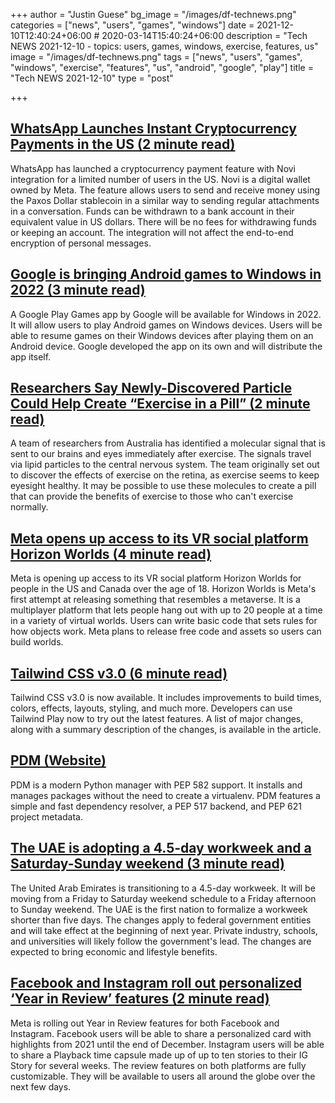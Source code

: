 +++
author = "Justin Guese"
bg_image = "/images/df-technews.png"
categories = ["news", "users", "games", "windows"]
date = 2021-12-10T12:40:24+06:00 # 2020-03-14T15:40:24+06:00
description = "Tech NEWS 2021-12-10 - topics: users, games, windows, exercise, features, us"
image = "/images/df-technews.png"
tags = ["news", "users", "games", "windows", "exercise", "features", "us", "android", "google", "play"]
title = "Tech NEWS 2021-12-10"
type = "post"

+++

## [WhatsApp Launches Instant Cryptocurrency Payments in the US (2 minute read)](https://www.macrumors.com/2021/12/09/whatsapp-cryptocurrency-payments-us/)

WhatsApp has launched a cryptocurrency payment feature with Novi integration for a limited number of users in the US. Novi is a digital wallet owned by Meta. The feature allows users to send and receive money using the Paxos Dollar stablecoin in a similar way to sending regular attachments in a conversation. Funds can be withdrawn to a bank account in their equivalent value in US dollars. There will be no fees for withdrawing funds or keeping an account. The integration will not affect the end-to-end encryption of personal messages.

## [Google is bringing Android games to Windows in 2022 (3 minute read)](https://www.theverge.com/2021/12/9/22827037/google-android-games-windows-pc-google-play-games)

A Google Play Games app by Google will be available for Windows in 2022. It will allow users to play Android games on Windows devices. Users will be able to resume games on their Windows devices after playing them on an Android device. Google developed the app on its own and will distribute the app itself.

## [Researchers Say Newly-Discovered Particle Could Help Create “Exercise in a Pill” (2 minute read)](https://futurism.com/neoscope/exercise-pill-particle)

A team of researchers from Australia has identified a molecular signal that is sent to our brains and eyes immediately after exercise. The signals travel via lipid particles to the central nervous system. The team originally set out to discover the effects of exercise on the retina, as exercise seems to keep eyesight healthy. It may be possible to use these molecules to create a pill that can provide the benefits of exercise to those who can't exercise normally.

## [Meta opens up access to its VR social platform Horizon Worlds (4 minute read)](https://www.theverge.com/2021/12/9/22825139/meta-horizon-worlds-access-open-metaverse)

Meta is opening up access to its VR social platform Horizon Worlds for people in the US and Canada over the age of 18. Horizon Worlds is Meta's first attempt at releasing something that resembles a metaverse. It is a multiplayer platform that lets people hang out with up to 20 people at a time in a variety of virtual worlds. Users can write basic code that sets rules for how objects work. Meta plans to release free code and assets so users can build worlds.

## [Tailwind CSS v3.0 (6 minute read)](https://tailwindcss.com/blog/tailwindcss-v3)

Tailwind CSS v3.0 is now available. It includes improvements to build times, colors, effects, layouts, styling, and much more. Developers can use Tailwind Play now to try out the latest features. A list of major changes, along with a summary description of the changes, is available in the article.

## [PDM (Website)](https://pdm.fming.dev/)

PDM is a modern Python manager with PEP 582 support. It installs and manages packages without the need to create a virtualenv. PDM features a simple and fast dependency resolver, a PEP 517 backend, and PEP 621 project metadata.

## [The UAE is adopting a 4.5-day workweek and a Saturday-Sunday weekend (3 minute read)](https://www.npr.org/2021/12/08/1062435944/uae-work-week-change-saturday-sunday-weekends-global-markets)

The United Arab Emirates is transitioning to a 4.5-day workweek. It will be moving from a Friday to Saturday weekend schedule to a Friday afternoon to Sunday weekend. The UAE is the first nation to formalize a workweek shorter than five days. The changes apply to federal government entities and will take effect at the beginning of next year. Private industry, schools, and universities will likely follow the government's lead. The changes are expected to bring economic and lifestyle benefits.

## [Facebook and Instagram roll out personalized ‘Year in Review’ features (2 minute read)](https://techcrunch.com/2021/12/09/facebook-and-instagram-roll-out-personalized-year-in-review-features/)

Meta is rolling out Year in Review features for both Facebook and Instagram. Facebook users will be able to share a personalized card with highlights from 2021 until the end of December. Instagram users will be able to share a Playback time capsule made up of up to ten stories to their IG Story for several weeks. The review features on both platforms are fully customizable. They will be available to users all around the globe over the next few days.

